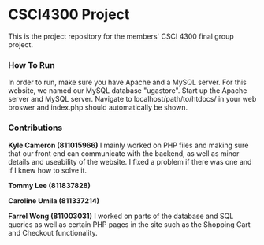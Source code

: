 # CSCI4300 Project
This is the project repository for the members' CSCI 4300 final group project.

### How To Run 
In order to run, make sure you have Apache and a MySQL server. For this website, we named our MySQL database "ugastore". Start up the Apache server and MySQL server. Navigate to localhost/path/to/htdocs/ in your web broswer and index.php should automatically be shown.


### Contributions
**Kyle Cameron (811015966)**
I mainly worked on PHP files and making sure that our front end can communicate with the backend, as well as minor details and useability of the website. I fixed a problem if there was one and if I knew how to solve it.

**Tommy Lee (811837828)**

**Caroline Umila (811337214)**

**Farrel Wong (811003031)**
I worked on parts of the database and SQL queries as well as certain PHP pages in the site such as the Shopping Cart and Checkout functionality.